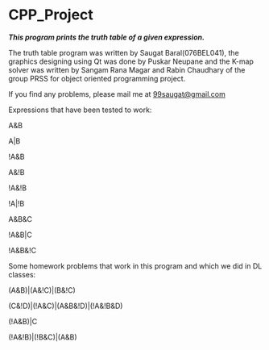 # CPP_Project

***This program prints the truth table of a given expression.***

The truth table program was written by Saugat Baral(076BEL041), the graphics designing using Qt was done by Puskar Neupane and the K-map solver was written by Sangam Rana Magar and Rabin Chaudhary of the group PRSS for object oriented programming project.

If you find any problems, please mail me at 99saugat@gmail.com

Expressions that have been tested to work:

A&B

A|B

!A&B

A&!B

!A&!B

!A|!B

A&B&C

!A&B|C

!A&B&!C

Some homework problems that work in this program and which we did in DL classes:

(A&B)|(A&!C)|(B&!C)

(C&!D)|(!A&C)|(A&B&!D)|(!A&!B&D)

(!A&B)|C

(!A&!B)|(!B&C)|(A&B)


